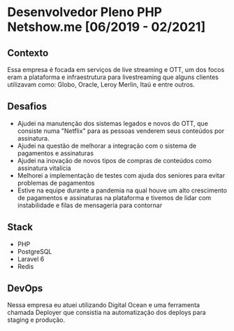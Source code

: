 # Desenvolvedor Pleno PHP Netshow.me [06/2019 - 02/2021]

## Contexto
Essa empresa é focada em serviços de live streaming e OTT, um dos focos eram a plataforma e infraestrutura para livestreaming que alguns clientes utilizavam como: Globo, Oracle, Leroy Merlin, Itaú e entre outros.

## Desafios
- Ajudei na manutenção dos sistemas legados e novos do OTT, que consiste numa "Netflix" para as pessoas venderem seus conteúdos por assinatura.
- Ajudei na questão de melhorar a integração com o sistema de pagamentos e assinaturas
- Ajudei na inovação de novos tipos de compras de conteúdos como assinatura vitalícia
- Melhorei a implementação de testes com ajuda dos seniores para evitar problemas de pagamentos
- Estive na equipe durante a pandemia na qual houve um alto crescimento de pagamentos e assinaturas na plataforma e tivemos de lidar com instabilidade e filas de mensageria para contornar

## Stack
- PHP
- PostgreSQL
- Laravel 6
- Redis

## DevOps
Nessa empresa eu atuei utilizando Digital Ocean e uma ferramenta chamada Deployer que consistia na automatização dos deploys para staging e produção.

